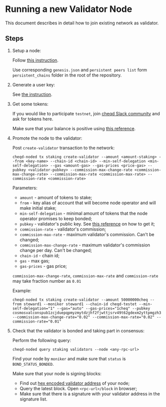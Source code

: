 # Running a new Validator Node

This document describes in detail how to join existing network as validator.

## Steps

1. Setup a node:

    Follow [this instruction](setting-up-a-new-node.md).

    Use corresponding `genesis.json` and `persistent peers list` form `persistent_chains` folder in the root of the repository.

2. Generate a user key:

    See [the instruction](cosmos-cli.md#managing-keys).

3. Get some tokens:

    If you would like to participate `testnet`, join [cheqd Slack community](http://cheqd.link/join-cheqd-slack) and ask for tokens here.

    Make sure that your balance is positive using [this reference](cosmos-cli.md#managing-account-balances).

4. Promote the node to the validator:

    Post `create-validator` transaction to the network:
    
    ```
    cheqd-noded tx staking create-validator --amount <amount-staking> --from <key-name> --chain-id <chain-id> --min-self-delegation <min-self-delegation> --gas <amount-gas> --gas-prices <price-gas> --pubkey <validator-pubkey> --commission-max-change-rate <commission-max-change-rate> --commission-max-rate <commission-max-rate> --commission-rate <commission-rate>
    ```

    Parameters:
    - `amount` - amount of tokens to stake;
    - `from` - key alias of account that will become node operator and will make initial stake;
    - `min-self-delegation` - minimal amount of tokens that the node operator promises to keep bonded;
    - `pubkey` - validator's public key. See [this reference](cosmos-cli.md#managing-node) on how to get it;
    - `commission-rate` - validator's commission;
    - `commission-max-rate` - maximum validator's commission. Can't be changed;
    - `commission-max-change-rate` - maximum validator's commission change per day. Can't be changed;
    - `chain-id` - chain id;
    - `gas` - max gas;
    - `gas-prices` - gas price;

    `commission-max-change-rate`, `commission-max-rate` and `commission-rate` may take fraction number as `0.01`

    Example:
    
    ```
    cheqd-noded tx staking create-validator --amount 50000000cheq --from steward1 --moniker steward1 --chain-id cheqd-testet --min-self-delegation="1" --gas="auto" --gas-prices="1cheq" --pubkey cosmosvalconspub1zcjduepqpmyzmytdzjhf2fjwttjsrv49t62gdexm2yttpmgzh38p0rncqg8ssrxm2l --commission-max-change-rate="0.02" --commission-max-rate="0.02" --commission-rate="0.01"
    ```

5. Check that the validator is bonded and taking part in consensus:

    Perform the following query:

    ```
    cheqd-noded query staking validators --node <any-rpc-url>
    ```

    Find your node by `moniker` and make sure that `status` is `BOND_STATUS_BONDED`.

    Make sure that your node is signing blocks:
    - Find out [hex encoded validator address](cosmos-cli.md#managing-node) of your node;
    - Query the latest block. Open `<rpc-url>/block` in browser;
    - Make sure that there is a signature with your validator address in the signature list.
